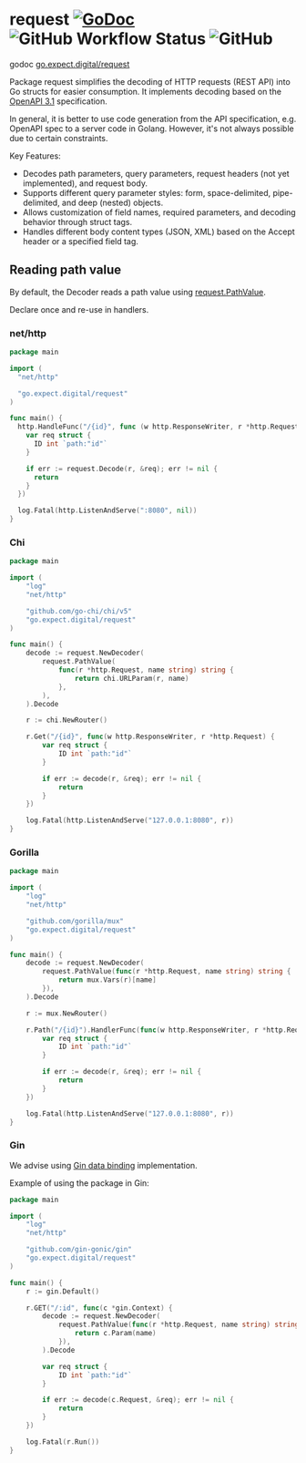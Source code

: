 # request [![GoDoc](https://img.shields.io/badge/pkg.go.dev-doc-blue)](https://pkg.go.dev/go.expect.digital/request) ![GitHub Workflow Status](https://img.shields.io/github/actions/workflow/status/expect-digital/go-request/workflow.yml) ![GitHub](https://img.shields.io/github/license/expect-digital/go-request)

godoc [go.expect.digital/request](https://pkg.go.dev/go.expect.digital/request)

Package request simplifies the decoding of HTTP requests (REST API) into Go structs for easier consumption.
It implements decoding based on the [OpenAPI 3.1](https://github.com/OAI/OpenAPI-Specification/blob/main/versions/3.1.0.md) specification.

In general, it is better to use code generation from the API specification,
e.g. OpenAPI spec to a server code in Golang. However, it's not always possible due to certain constraints.

Key Features:

- Decodes path parameters, query parameters, request headers (not yet implemented), and request body.
- Supports different query parameter styles: form, space-delimited, pipe-delimited,
  and deep (nested) objects.
- Allows customization of field names, required parameters, and decoding behavior through struct tags.
- Handles different body content types (JSON, XML) based on the Accept header or a specified field tag.

## Reading path value

By default, the Decoder reads a path value using [request.PathValue](https://pkg.go.dev/net/http#Request.PathValue).

Declare once and re-use in handlers.

### net/http

```go
package main

import (
  "net/http"

  "go.expect.digital/request"
)

func main() {
  http.HandleFunc("/{id}", func (w http.ResponseWriter, r *http.Request) {
    var req struct {
      ID int `path:"id"`
    }

    if err := request.Decode(r, &req); err != nil {
      return
    }
  })

  log.Fatal(http.ListenAndServe(":8080", nil))
}
```

### Chi

```go
package main

import (
	"log"
	"net/http"

	"github.com/go-chi/chi/v5"
	"go.expect.digital/request"
)

func main() {
	decode := request.NewDecoder(
		request.PathValue(
			func(r *http.Request, name string) string {
				return chi.URLParam(r, name)
			},
		),
	).Decode

	r := chi.NewRouter()

	r.Get("/{id}", func(w http.ResponseWriter, r *http.Request) {
		var req struct {
			ID int `path:"id"`
		}

		if err := decode(r, &req); err != nil {
			return
		}
	})

	log.Fatal(http.ListenAndServe("127.0.0.1:8080", r))
}
```

### Gorilla

```go
package main

import (
	"log"
	"net/http"

	"github.com/gorilla/mux"
	"go.expect.digital/request"
)

func main() {
	decode := request.NewDecoder(
		request.PathValue(func(r *http.Request, name string) string {
			return mux.Vars(r)[name]
		}),
	).Decode

	r := mux.NewRouter()

	r.Path("/{id}").HandlerFunc(func(w http.ResponseWriter, r *http.Request) {
		var req struct {
			ID int `path:"id"`
		}

		if err := decode(r, &req); err != nil {
			return
		}
	})

	log.Fatal(http.ListenAndServe("127.0.0.1:8080", r))
}
```

### Gin

We advise using [Gin data binding](https://gin-gonic.com/docs/examples/bind-uri/) implementation.

Example of using the package in Gin:

```go
package main

import (
	"log"
	"net/http"

	"github.com/gin-gonic/gin"
	"go.expect.digital/request"
)

func main() {
	r := gin.Default()

	r.GET("/:id", func(c *gin.Context) {
		decode := request.NewDecoder(
			request.PathValue(func(r *http.Request, name string) string {
				return c.Param(name)
			}),
		).Decode

		var req struct {
			ID int `path:"id"`
		}

		if err := decode(c.Request, &req); err != nil {
			return
		}
	})

	log.Fatal(r.Run())
}
```
